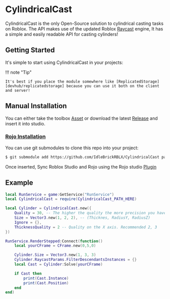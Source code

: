 [devhub/raycasts]: https://developer.roblox.com/en-us/api-reference/function/WorldRoot/Raycast
[devhub/replicatedstorage]: https://developer.roblox.com/en-us/api-reference/class/ReplicatedStorage

[rblx/CylindricalCast]: https://www.roblox.com/library/10540083895/CylindricalCast
[rblx/rojo]: https://www.roblox.com/library/6415005344/Rojo-7
[web/rojo]: https://rojo.space/

[latest release]: https://github.com/IdleBrickRBLX/CylindricalCast/releases/latest

# CylindricalCast

CylindricalCast is the only Open-Source solution to cylindrical casting tasks on Roblox. The API makes use of the updated Roblox [Raycast][devhub/raycasts] engine, It has a simple and easily readable API for casting cylinders!

## Getting Started

It's simple to start using CylindricalCast in your projects:

!!! note "Tip"

    It's best if you place the module somewhere like [ReplicatedStorage][devhub/replicatedstorage] because you can use it both on the client and server!

## Manual Installation

You can either take the toolbox [Asset][rblx/CylindricalCast] or download the latest [Release][latest release] and insert it into studio.

### [Rojo Installation][web/rojo]

You can use git submodules to clone this repo into your project:

```sh
$ git submodule add https://github.com/IdleBrickRBLX/CylindricalCast packages/CylindricalCast
```

Once inserted, Sync Roblox Studio and Rojo using the Rojo studio [Plugin][rblx/rojo]

## Example

```lua
local RunService = game:GetService("RunService")
local CylindricalCast = require(CylindricalCast_PATH_HERE)

local Cylinder = CylindricalCast.new({
    Quality = 30, -- The higher the quality the more precision you have. Recommended 15, 50
	Size = Vector3.new(1, 2, 2), -- (Thicknes, RadiusY, RadiusZ)
	Ignore = {},
	ThicknessQuality = 2 -- Quality on the X axis. Recommended 2, 3
})

RunService.RenderStepped:Connect(function()
    local yourCFrame = CFrame.new(0,5,0)

    Cylinder.Size = Vector3.new(1, 3, 3)
    Cylinder.RaycastParams.FilterDescendantsInstances = {}
    local Cast = Cylinder:Solve(yourCFrame)

    if Cast then
        print(Cast.Instance)
        print(Cast.Position)
    end
end)
```